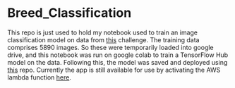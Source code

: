 # Breed_Classification

This repo is just used to hold my notebook used to train an image classification model on data from [this](https://dockship.io/challenges/5fdcba715f392d4d66289d43/animal-breed-classification-ai-challenge/overview) challenge. The training data comprises 5890 images. So these were temporarily loaded into google drive, and this notebook was run on google colab to train a TensorFlow Hub model on the data. Following this, the model was saved and deployed using [this](https://github.com/jonathangosling/Breed_Classification_App) repo. Currently the app is still available for use by activating the AWS lambda function [here](https://xagehra4er2kkpsi75k2hsykfq0uqddn.lambda-url.us-east-1.on.aws/breed-classifier).